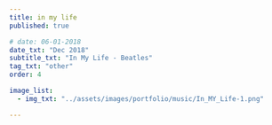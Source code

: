 ```yaml
---
title: in my life
published: true

# date: 06-01-2018
date_txt: "Dec 2018"
subtitle_txt: "In My Life - Beatles"
tag_txt: "other"
order: 4

image_list:
  - img_txt: "../assets/images/portfolio/music/In_MY_Life-1.png"

---
```



